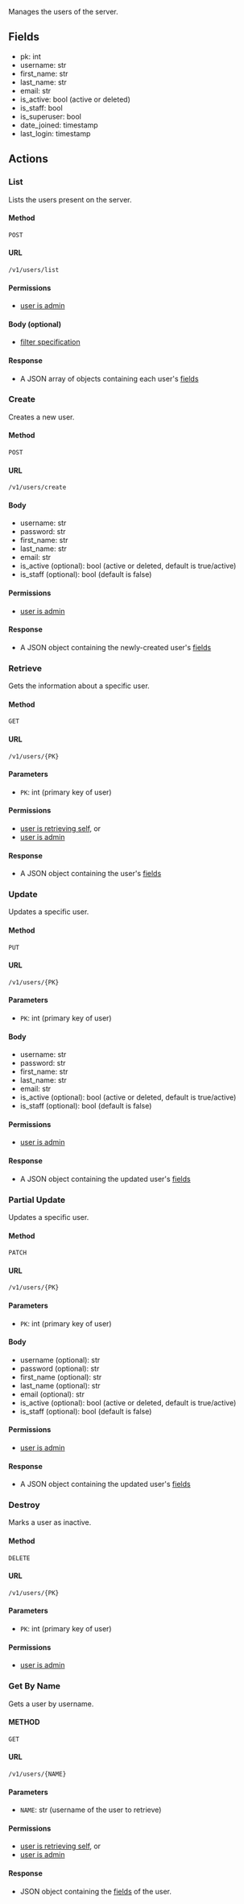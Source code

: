 Manages the users of the server.

## Fields

  * pk: int
  * username: str
  * first_name: str
  * last_name: str
  * email: str
  * is_active: bool (active or deleted)
  * is_staff: bool
  * is_superuser: bool
  * date_joined: timestamp
  * last_login: timestamp


## Actions

### List

Lists the users present on the server.

#### Method

`POST`

#### URL

`/v1/users/list`

#### Permissions

  * [user is admin](permissions.md#isadminuser)

#### Body (optional)

  * [filter specification](filtering.md)
  
#### Response

  * A JSON array of objects containing each user's [fields](#fields)


### Create

Creates a new user.

#### Method

`POST`

#### URL

`/v1/users/create`

#### Body

  * username: str
  * password: str
  * first_name: str
  * last_name: str
  * email: str
  * is_active (optional): bool (active or deleted, default is true/active)
  * is_staff (optional): bool (default is false)

#### Permissions

  * [user is admin](permissions.md#isadminuser)

#### Response

  * A JSON object containing the newly-created user's [fields](#fields)


### Retrieve

Gets the information about a specific user.

#### Method

`GET`

#### URL

`/v1/users/{PK}`

#### Parameters

  * `PK`: int (primary key of user)

#### Permissions

  * [user is retrieving self](permissions.md#isself), or
  * [user is admin](permissions.md#isadminuser)

#### Response

  * A JSON object containing the user's [fields](#fields)


### Update

Updates a specific user.

#### Method

`PUT`

#### URL

`/v1/users/{PK}`

#### Parameters

  * `PK`: int (primary key of user)

#### Body

  * username: str
  * password: str
  * first_name: str
  * last_name: str
  * email: str
  * is_active (optional): bool (active or deleted, default is true/active)
  * is_staff (optional): bool (default is false)

#### Permissions

  * [user is admin](permissions.md#isadminuser)

#### Response

  * A JSON object containing the updated user's [fields](#fields)


### Partial Update

Updates a specific user.

#### Method

`PATCH`

#### URL

`/v1/users/{PK}`

#### Parameters

  * `PK`: int (primary key of user)

#### Body

  * username (optional): str
  * password (optional): str
  * first_name (optional): str
  * last_name (optional): str
  * email (optional): str
  * is_active (optional): bool (active or deleted, default is true/active)
  * is_staff (optional): bool (default is false)

#### Permissions

  * [user is admin](permissions.md#isadminuser)

#### Response

  * A JSON object containing the updated user's [fields](#fields)


### Destroy

Marks a user as inactive.

#### Method

`DELETE`

#### URL

`/v1/users/{PK}`

#### Parameters

  * `PK`: int (primary key of user)

#### Permissions

  * [user is admin](permissions.md#isadminuser)


### Get By Name

Gets a user by username.

#### METHOD

`GET`

#### URL

`/v1/users/{NAME}`

#### Parameters

  * `NAME`: str (username of the user to retrieve)

#### Permissions

  * [user is retrieving self](permissions.md#isself), or
  * [user is admin](permissions.md#isadminuser)

#### Response

  * JSON object containing the [fields](#fields) of the user.
